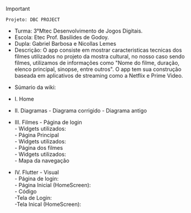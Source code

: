 
>[!Important]
 > `Projeto: DBC PROJECT`
>- Turma: 3°Mtec Desenvolvimento de Jogos Digitais.
>- Escola: Etec Prof. Basilides de Godoy.
>-  Dupla: Gabriel Barbosa e Nicollas Lemes
>- Descrição: O app consiste em mostrar caracteristicas tecnicas dos filmes utilizados no projeto da mostra cultural, no nosso caso sendo filmes, utilizamos de informações como "Nome do filme, duração, elenco principal, sinopse, entre outros". O app tem sua construção baseada em aplicativos de streaming como  a Netflix e Prime Video.

- Súmario da wiki:
-  I. Home
  
- II. Diagramas
      - Diagrama corrigido
      - Diagrama antigo
  
- III. Filmes
      - Página de login <br>
       - Widgets utilizados: <br>
      - Página Principal <br>
       - Widgets utilizados: <br>
      - Página dos filmes <br>
       - Widgets utilizados: <br>
      - Mapa da navegação <br>
  
- IV. Flutter
      - Visual <br>
        - Página de login: <br>
        - Página Inicial (HomeScreen): <br>
      - Código <br>
        -Tela de Login: <br>
        -Tela Inical (HomeScreen): <br>
        



